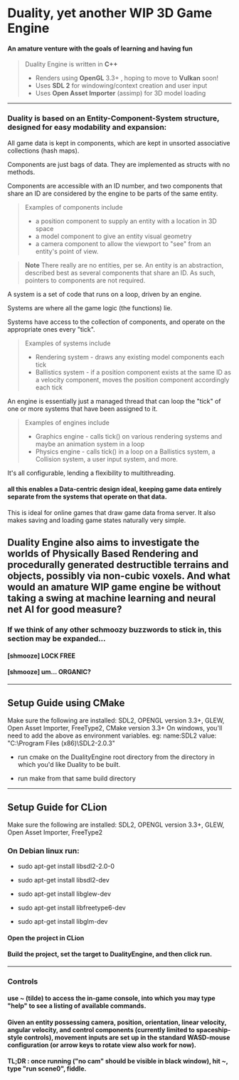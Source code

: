 # Duality, yet another WIP 3D Game Engine
#### An amature venture with the goals of learning and having fun
> Duality Engine is written in **C++**
> - Renders using **OpenGL** 3.3+ , hoping to move to **Vulkan** soon!
> - Uses **SDL 2** for windowing/context creation and user input
> - Uses **Open Asset Importer** (assimp) for 3D model loading

----------
### Duality is based on an **Entity-Component-System** structure, designed for easy modability and expansion:

All game data is kept in components, which are kept in unsorted associative collections (hash maps).

Components are just bags of data. They are implemented as structs with no methods.

Components are accessible with an ID number, and two components that share an ID are considered by the engine to be parts of the same entity.
	
> Examples of components include
> - a position component to supply an entity with a location in 3D space
> - a model component to give an entity visual geometry
> - a camera component to allow the viewport to "see" from an entity's point of view.

> **Note** 
> There really are no entities, per se. An entity is an abstraction, described best as several components that share an ID. As such, pointers to components are not required.

A system is a set of code that runs on a loop, driven by an engine.

Systems are where all the game logic (the functions) lie.

Systems have access to the collection of components, and operate on the appropriate ones	every "tick".

> Examples of systems include
> - Rendering system - draws any existing model components each tick
> - Ballistics system - if a position component exists at the same ID as a velocity component, moves the position component accordingly each tick

An engine is essentially just a managed thread that can loop the "tick" of one or more	systems that have been assigned to it.

> Examples of engines include
> - Graphics engine - calls tick() on various rendering systems and maybe an animation system in a loop
> - Physics engine - calls tick() in a loop on a Ballistics system, a Collision system, a user input system, and more.

It's all configurable, lending a flexibility to multithreading.
#### all this enables a **Data-centric** design ideal, keeping game data entirely separate from the systems that operate on that data.
This is ideal for online games that draw game data froma server.
It also makes saving and loading game states naturally very simple.

Duality Engine also aims to investigate the worlds of **Physically Based Rendering** and procedurally generated destructible terrains and objects, possibly via **non-cubic voxels.** And what would an amature WIP game engine be without taking a swing at **machine learning** and **neural net AI** for good measure?
----------
### If we think of any other schmoozy buzzwords to stick in, this section may be expanded...
#### [shmooze] LOCK FREE
#### [shmooze] um... ORGANIC?

_____________________
## **Setup Guide using CMake**
Make sure the following are installed: SDL2, OPENGL version 3.3+, GLEW, Open Asset Importer, FreeType2, CMake version 3.3+
On windows, you'll need to add the above as environment variables. eg: name:SDL2 value: "C:\Program Files (x86)\SDL2-2.0.3"

* run cmake on the DualityEngine root directory from the directory in which you'd like Duality to be built.

* run make from that same build directory

_____________________
## **Setup Guide for CLion**
Make sure the following are installed: SDL2, OPENGL version 3.3+, GLEW, Open Asset Importer, FreeType2
### On Debian linux run:

* sudo apt-get install libsdl2-2.0-0

* sudo apt-get install libsdl2-dev

* sudo apt-get install libglew-dev

* sudo apt-get install libfreetype6-dev

* sudo apt-get install libglm-dev

#### Open the project in CLion
#### Build the project, set the target to DualityEngine, and then click run.
_____________________
### **Controls**
#### use  ~  (tilde) to access the in-game console, into which you may type "help" to see a listing of available commands.
#### Given an entity possessing camera, position, orientation, linear velocity, angular velocity, and control components (currently limited to spaceship-style controls), movement inputs are set up in the standard WASD-mouse configuration (or arrow keys to rotate view also work for now).
#### TL;DR : once running ("no cam" should be visible in black window), hit ~, type "run scene0", fiddle.
